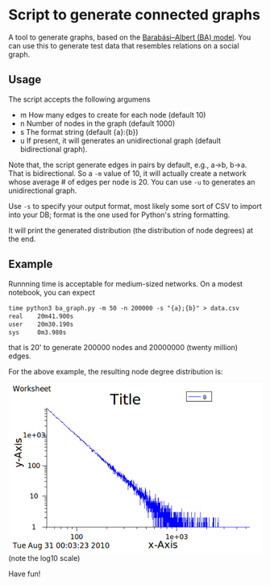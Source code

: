 Script to generate connected graphs
===================================

A tool to generate graphs, based on the [Barabási–Albert (BA) model](http://en.wikipedia.org/wiki/Barab%C3%A1si%E2%80%93Albert_model).
You can use this to generate test data that resembles relations on a social graph.


Usage
-----
The script accepts the following argumens
* m  How many edges to create for each node (default 10)
* n  Number of nodes in the graph (default 1000)
* s  The format string (default {a}:{b})
* u  If present, it will generates an unidirectional graph (default bidirectional graph).

Note that, the script generate edges in pairs by default, e.g., a->b, b->a. That is bidirectional.
So a `-m` value of 10, it will actually create a network whose average # of edges per node is 20.
You can use `-u` to generates an unidirectional graph.

Use `-s` to specify your output format, most likely some sort of CSV to import into your DB;
format is the one used for Python's string formatting.

It will print the generated distribution (the distribution of node degrees) at the end.

Example
-------

Runnning time is acceptable for medium-sized networks. On a modest notebook, you can expect

	time python3 ba_graph.py -m 50 -n 200000 -s "{a};{b}" > data.csv
	real    20m41.900s
	user    20m30.190s
	sys     0m3.980s

that is 20' to generate 200000 nodes and 20000000 (twenty million) edges.

For the above example, the resulting node degree distribution is:

![distribution](http://github.com/mwpg/ba_graph/raw/master/doc/distribution.png)
(note the log10 scale)

Have fun!
